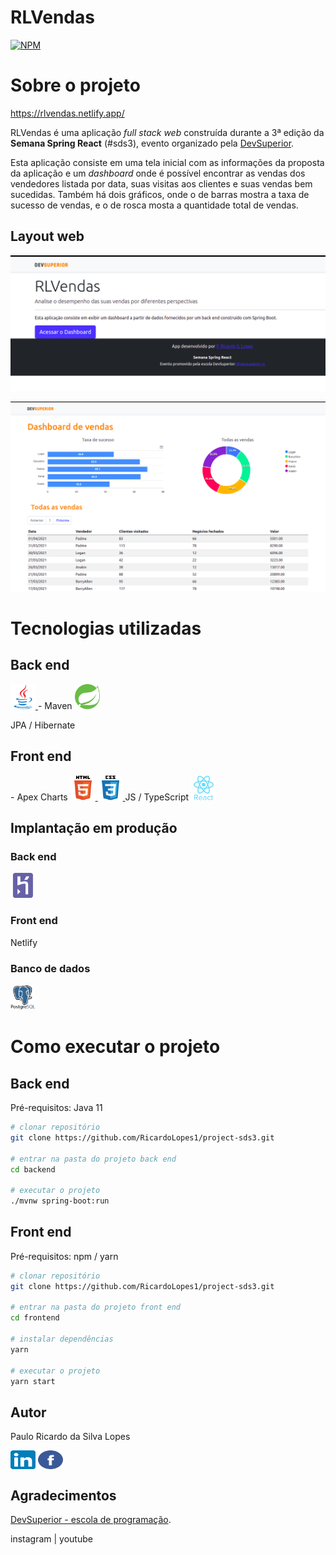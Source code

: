 # RLVendas
[![NPM](https://img.shields.io/npm/l/react)](https://github.com/RicardoLopes1/project-sds3/blob/master/LICENSE) 

# Sobre o projeto

https://rlvendas.netlify.app/

RLVendas é uma aplicação *full stack web* construída durante a 3ª edição da **Semana Spring React** (#sds3), evento organizado pela [DevSuperior](https://learn.devsuperior.com "Site da DevSuperior"). 

Esta aplicação consiste em uma tela inicial com as informações da proposta da aplicação e um *dashboard* onde é possível encontrar as vendas dos vendedores listada por data, suas visitas aos clientes e suas vendas bem sucedidas. Também há dois gráficos, onde o de barras mostra  a taxa de sucesso de vendas, e o de rosca mosta a quantidade total de vendas.

## Layout web
![home](frontend/src/assets/img/home-rlvendas.png)

![dashboard](frontend/src/assets/img/dashboard-rlvendas.png)

# Tecnologias utilizadas
## Back end
<p align="left"> 
<a href="https://www.java.com" target="_blank"> <img src="https://github.com/RicardoLopes1/assets/blob/main/icon/java-original.svg" alt="java" width="40" height="40"/> </a>
- Maven
<a href="https://spring.io/" target="_blank"> <img src="https://github.com/RicardoLopes1/assets/blob/main/icon/springio-icon.svg" alt="spring" width="40" height="40"/> </a>
</p>
JPA / Hibernate

## Front end
<p align="left"> 
- Apex Charts
<a href="https://www.w3.org/html/" target="_blank"> <img src="https://github.com/RicardoLopes1/assets/blob/main/icon/html5-original-wordmark.svg" alt="html5" width="40" height="40"/> </a> 
<a href="https://www.w3schools.com/css/" target="_blank"> <img src="https://github.com/RicardoLopes1/assets/blob/main/icon/css3-original-wordmark.svg" alt="css3" width="40" height="40"/> </a> 
 JS / TypeScript
<a href="https://reactjs.org/" target="_blank"> <img src="https://github.com/RicardoLopes1/assets/blob/main/icon/react-original-wordmark.svg" alt="react" width="40" height="40"/> </a>
</p>

## Implantação em produção
### Back end
<a href="https://heroku.com" target="_blank"> <img src="https://github.com/RicardoLopes1/assets/blob/main/icon/heroku-icon.svg" alt="heroku" width="40" height="40"/> </a> 

### Front end 
Netlify

### Banco de dados 
<a href="https://www.postgresql.org" target="_blank"> <img src="https://github.com/RicardoLopes1/assets/blob/main/icon/postgresql-original-wordmark.svg" alt="postgresql" width="40" height="40"/> </a>

# Como executar o projeto

## Back end
Pré-requisitos: Java 11

```bash
# clonar repositório
git clone https://github.com/RicardoLopes1/project-sds3.git

# entrar na pasta do projeto back end
cd backend

# executar o projeto
./mvnw spring-boot:run
```

## Front end
Pré-requisitos: npm / yarn

```bash
# clonar repositório
git clone https://github.com/RicardoLopes1/project-sds3.git

# entrar na pasta do projeto front end
cd frontend

# instalar dependências
yarn

# executar o projeto
yarn start
```

## Autor
Paulo Ricardo da Silva Lopes
<p align="left">
<a href="https://linkedin.com/in/paulo-ricardo-da-silva-lopes-092406197" target="_blank"><img align="center" src="https://github.com/RicardoLopes1/assets/blob/main/icon/linkedin-icon.svg" alt="paulo-ricardo-da-silva-lopes-092406197" height="30" width="40" /></a>
<a href="https://fb.com/ricardosilva31" target="_blank"><img align="center" src="https://github.com/RicardoLopes1/assets/blob/main/icon/facebook-icon.svg" alt="ricardosilva31" height="30" width="40" /></a>
</p>

## Agradecimentos
[DevSuperior - escola de programação](https://learn.devsuperior.com "Site da DevSuperior").
<p align="left">
instagram | youtube
</p>